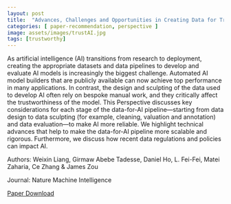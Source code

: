 ```yaml
---
layout: post
title:  "Advances, Challenges and Opportunities in Creating Data for Trustworthy AI"
categories: [ paper-recommendation, perspective ]
image: assets/images/trustAI.jpg
tags: [trustworthy]
---
```

As artificial intelligence (AI) transitions from research to deployment, creating the appropriate datasets and data pipelines to develop and evaluate AI models is increasingly the biggest challenge. Automated AI model builders that are publicly available can now achieve top performance in many applications. In contrast, the design and sculpting of the data used to develop AI often rely on bespoke manual work, and they critically affect the trustworthiness of the model. This Perspective discusses key considerations for each stage of the data-for-AI pipeline—starting from data design to data sculpting (for example, cleaning, valuation and annotation) and data evaluation—to make AI more reliable. We highlight technical advances that help to make the data-for-AI pipeline more scalable and rigorous. Furthermore, we discuss how recent data regulations and policies can impact AI.

 Authors: Weixin Liang, Girmaw Abebe Tadesse, Daniel Ho, L. Fei-Fei, Matei Zaharia, Ce Zhang & James Zou

Journal: Nature Machine Intelligence

[Paper Download](https://www.nature.com/articles/s42256-022-00516-1)
